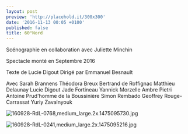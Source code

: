 ```yaml
---
layout: post
preview: 'http://placehold.it/300x300'
date: '2016-11-13 00:05 +0100'
published: false
title: 60°Nord
---
```

Scénographie en collaboration avec Juliette Minchin

Spectacle monté en Septembre 2016

Texte de Lucie Digout
Dirigé par Emmanuel Besnault

Avec
Sarah Brannens
Théodora Breux
Bertrand de Roffignac
Matthieu Delaunay
Lucie Digout
Jade Fortineau
Yannick Morzelle
Ambre Pietri
Antoine Prud'homme de la Boussinière
Simon Rembado
Geoffrey Rouge-Carrassat
Yuriy Zavalnyouk

![160928-RdL-0768,medium_large.2x.1475095730.jpg]({{site.baseurl}}/images/160928-RdL-0768,medium_large.2x.1475095730.jpg)

![160928-RdL-0241,medium_large.2x.1475095216.jpg]({{site.baseurl}}/images/160928-RdL-0241,medium_large.2x.1475095216.jpg)






